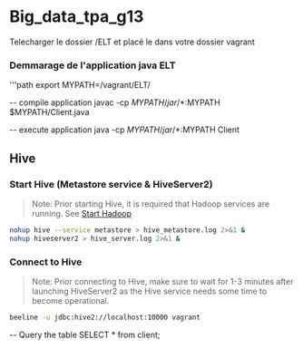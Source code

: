 # Big_data_tpa_g13
Telecharger le dossier /ELT et placé le dans votre dossier vagrant 

### Demmarage de l'application java ELT
'''path 
export MYPATH=/vagrant/ELT/

-- compile application 
javac -cp $MYPATH/jar/*:$MYPATH  $MYPATH/Client.java

-- execute application 
java -cp $MYPATH/jar/*:$MYPATH  Client


## Hive


### Start Hive (Metastore service & HiveServer2)

> Note: Prior starting Hive, it is required that Hadoop services are running.
> See [Start Hadoop](#start-hadoop-hdfs--yarn)

```bash
nohup hive --service metastore > hive_metastore.log 2>&1 &
nohup hiveserver2 > hive_server.log 2>&1 &
```

### Connect to Hive

> Note: Prior connecting to Hive, make sure to wait for 1-3 minutes after
> launching HiveServer2 as the Hive service needs some time to become operational.

```bash
beeline -u jdbc:hive2://localhost:10000 vagrant
```
-- Query the table
SELECT * from client;
